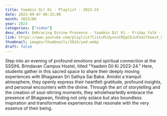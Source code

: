 ```yaml
---
title: Yaadein Dil Ki - Playlist - 2023-24
date: 2023-09-07 06:15:00
month: 2023/09
year: 2023
categories: ["video"]
desc_short: Embracing Divine Presence - Yaadein Dil Ki - Friday talk - Students' Heartfelt Experience with Bhagawan Sri Sathya Sai Baba at SSSIHL Brindavan Campus Hostel
link: https://www.youtube.com/playlist?list=PLUyvnxCM1pCbJuFVaz7VoecX_0fJw6s3a
thumbnail: images/thumbnails/2024/yad.webp
draft: false
---
```


 Step into an evening of profound emotions and spiritual connection at the SSSIHL Brindavan Campus Hostel, titled "Yaadein Dil Ki 2023-24." Here, students gather in this sacred space to share their deeply moving experiences with Bhagawan Sri Sathya Sai Baba. Amidst a tranquil atmosphere, they openly express their heartfelt gratitude, profound insights, and personal encounters with the divine. Through the art of storytelling and the creation of soul-stirring moments, they wholeheartedly embrace the presence of Bhagawan, finding not only solace but also boundless inspiration and transformative experiences that resonate with the very essence of their being.